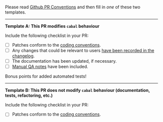 Please read [Github PR Conventions](https://github.com/haskell/cabal/blob/master/CONTRIBUTING.md#github-pull-request-conventions) and then fill in *one* of these two templates.

---

**Template Α: This PR modifies `cabal` behaviour**

Include the following checklist in your PR:

* [ ] Patches conform to the [coding conventions](https://github.com/haskell/cabal/blob/master/CONTRIBUTING.md#other-conventions).
* [ ] Any changes that could be relevant to users [have been recorded in the changelog](https://github.com/haskell/cabal/blob/master/CONTRIBUTING.md#changelog).
* [ ] The documentation has been updated, if necessary.
* [ ] [Manual QA notes](https://github.com/haskell/cabal/blob/master/CONTRIBUTING.md#qa-notes) have been included.

Bonus points for added automated tests!

---

**Template Β: This PR does not modify `cabal` behaviour (documentation, tests, refactoring, etc.)**

Include the following checklist in your PR:

* [ ] Patches conform to the [coding conventions](https://github.com/haskell/cabal/blob/master/CONTRIBUTING.md#other-conventions).

